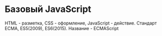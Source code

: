 # Базовый JavaScript

HTML - разметка, CSS - оформление, JavaScript - действие.
Стандарт ECMA, ES5(2009), ES6(2015). Название - ECMAScript
